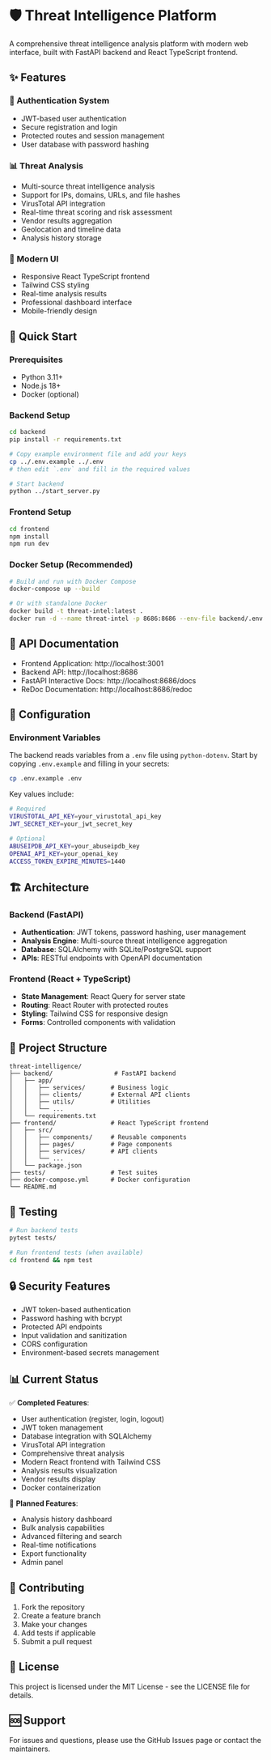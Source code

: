 # 🛡️ Threat Intelligence Platform

A comprehensive threat intelligence analysis platform with modern web interface, built with FastAPI backend and React TypeScript frontend.

## ✨ Features

### 🔐 Authentication System
- JWT-based user authentication
- Secure registration and login
- Protected routes and session management
- User database with password hashing

### 📊 Threat Analysis
- Multi-source threat intelligence analysis
- Support for IPs, domains, URLs, and file hashes
- VirusTotal API integration
- Real-time threat scoring and risk assessment
- Vendor results aggregation
- Geolocation and timeline data
- Analysis history storage

### 🎨 Modern UI
- Responsive React TypeScript frontend
- Tailwind CSS styling
- Real-time analysis results
- Professional dashboard interface
- Mobile-friendly design

## 🚀 Quick Start

### Prerequisites
- Python 3.11+
- Node.js 18+
- Docker (optional)

### Backend Setup
```bash
cd backend
pip install -r requirements.txt

# Copy example environment file and add your keys
cp ../.env.example ../.env
# then edit `.env` and fill in the required values

# Start backend
python ../start_server.py
```

### Frontend Setup
```bash
cd frontend
npm install
npm run dev
```

### Docker Setup (Recommended)
```bash
# Build and run with Docker Compose
docker-compose up --build

# Or with standalone Docker
docker build -t threat-intel:latest .
docker run -d --name threat-intel -p 8686:8686 --env-file backend/.env threat-intel:latest
```

## 📖 API Documentation
- Frontend Application: http://localhost:3001
- Backend API: http://localhost:8686
- FastAPI Interactive Docs: http://localhost:8686/docs
- ReDoc Documentation: http://localhost:8686/redoc

## 🔧 Configuration

### Environment Variables
The backend reads variables from a `.env` file using `python-dotenv`.
Start by copying `.env.example` and filling in your secrets:
```bash
cp .env.example .env
```
Key values include:
```bash
# Required
VIRUSTOTAL_API_KEY=your_virustotal_api_key
JWT_SECRET_KEY=your_jwt_secret_key

# Optional
ABUSEIPDB_API_KEY=your_abuseipdb_key
OPENAI_API_KEY=your_openai_key
ACCESS_TOKEN_EXPIRE_MINUTES=1440
```

## 🏗️ Architecture

### Backend (FastAPI)
- **Authentication**: JWT tokens, password hashing, user management
- **Analysis Engine**: Multi-source threat intelligence aggregation
- **Database**: SQLAlchemy with SQLite/PostgreSQL support
- **APIs**: RESTful endpoints with OpenAPI documentation

### Frontend (React + TypeScript)
- **State Management**: React Query for server state
- **Routing**: React Router with protected routes
- **Styling**: Tailwind CSS for responsive design
- **Forms**: Controlled components with validation

## 📁 Project Structure
```
threat-intelligence/
├── backend/                 # FastAPI backend
│   ├── app/
│   │   ├── services/       # Business logic
│   │   ├── clients/        # External API clients
│   │   ├── utils/          # Utilities
│   │   └── ...
│   └── requirements.txt
├── frontend/               # React TypeScript frontend
│   ├── src/
│   │   ├── components/     # Reusable components
│   │   ├── pages/          # Page components
│   │   ├── services/       # API clients
│   │   └── ...
│   └── package.json
├── tests/                  # Test suites
├── docker-compose.yml      # Docker configuration
└── README.md
```

## 🧪 Testing

```bash
# Run backend tests
pytest tests/

# Run frontend tests (when available)
cd frontend && npm test
```

## 🔒 Security Features

- JWT token-based authentication
- Password hashing with bcrypt
- Protected API endpoints
- Input validation and sanitization
- CORS configuration
- Environment-based secrets management

## 📊 Current Status

✅ **Completed Features**:
- User authentication (register, login, logout)
- JWT token management
- Database integration with SQLAlchemy
- VirusTotal API integration
- Comprehensive threat analysis
- Modern React frontend with Tailwind CSS
- Analysis results visualization
- Vendor results display
- Docker containerization

🚧 **Planned Features**:
- Analysis history dashboard
- Bulk analysis capabilities
- Advanced filtering and search
- Real-time notifications
- Export functionality
- Admin panel

## 🤝 Contributing

1. Fork the repository
2. Create a feature branch
3. Make your changes
4. Add tests if applicable
5. Submit a pull request

## 📄 License

This project is licensed under the MIT License - see the LICENSE file for details.

## 🆘 Support

For issues and questions, please use the GitHub Issues page or contact the maintainers.
